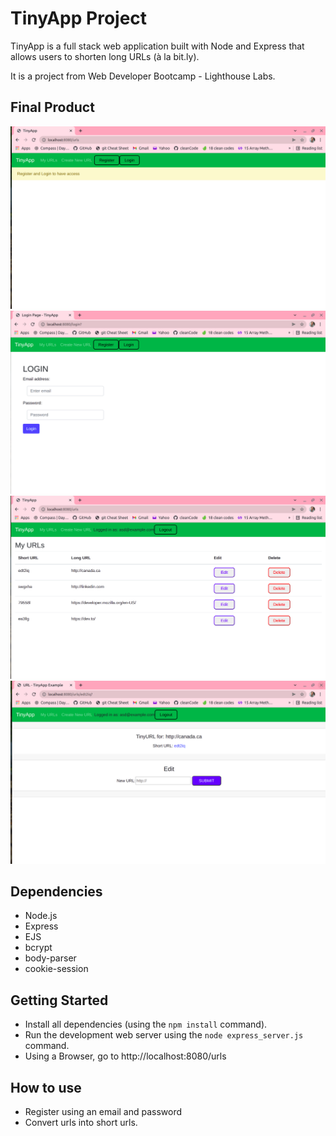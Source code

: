 # TinyApp Project

TinyApp is a full stack web application built with Node and Express that allows users to shorten long URLs (à la bit.ly).

It is a project from Web Developer Bootcamp - Lighthouse Labs. 

## Final Product
!["screenshot of URLs page"](https://github.com/lvgallo/tinyapp/blob/master/docs/urlsPage.png?raw=true)
!["screenshot of login page"](https://github.com/lvgallo/tinyapp/blob/master/docs/login.png?raw=true)
!["screenshot of my URLs page"](https://github.com/lvgallo/tinyapp/blob/master/docs/myUrls.png?raw=true)
!["screenshot of edit page"](https://github.com/lvgallo/tinyapp/blob/master/docs/edit.png?raw=true)

## Dependencies

- Node.js
- Express
- EJS
- bcrypt
- body-parser
- cookie-session

## Getting Started

- Install all dependencies (using the `npm install` command).
- Run the development web server using the `node express_server.js` command.
- Using a Browser, go to http://localhost:8080/urls

## How to use
- Register using an email and password
- Convert urls into short urls. 
